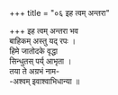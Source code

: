 +++
title = "०६ इह त्वम् अन्तरा"

+++
इह त्वम् अन्तरा भव  
बाहिकम् अस्तु यद् रपः ।  
हिमे जातोदके वृद्धा  
सिन्धुतस् पर्य् आभृता ।  
तया ते अग्रभं नाम-  
-अश्वम् इवाश्वाभिधान्या ॥
